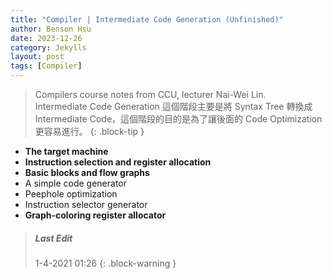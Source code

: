```yaml
---
title: "Compiler | Intermediate Code Generation (Unfinished)"
author: Benson Hsu
date: 2023-12-26
category: Jekylls
layout: post
tags: [Compiler]
---
```


> Compilers course notes from CCU, lecturer Nai-Wei Lin.  
> Intermediate Code Generation 這個階段主要是將 Syntax Tree 轉換成 Intermediate Code，這個階段的目的是為了讓後面的 Code Optimization 更容易進行。
{: .block-tip }

-   **The target machine**
-   **Instruction selection and register allocation**
-   **Basic blocks and flow graphs**
-   A simple code generator
-   Peephole optimization
-   Instruction selector generator
-   **Graph-coloring register allocator**

> ##### Last Edit
> 1-4-2021 01:26
{: .block-warning }